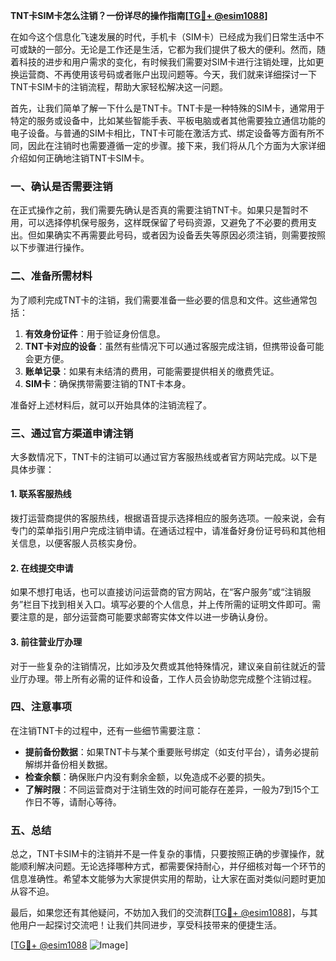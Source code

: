 **TNT卡SIM卡怎么注销？一份详尽的操作指南[[TG💪+ @esim1088](https://t.me/s/esim1088)]**

在如今这个信息化飞速发展的时代，手机卡（SIM卡）已经成为我们日常生活中不可或缺的一部分。无论是工作还是生活，它都为我们提供了极大的便利。然而，随着科技的进步和用户需求的变化，有时候我们需要对SIM卡进行注销处理，比如更换运营商、不再使用该号码或者账户出现问题等。今天，我们就来详细探讨一下TNT卡SIM卡的注销流程，帮助大家轻松解决这一问题。

首先，让我们简单了解一下什么是TNT卡。TNT卡是一种特殊的SIM卡，通常用于特定的服务或设备中，比如某些智能手表、平板电脑或者其他需要独立通信功能的电子设备。与普通的SIM卡相比，TNT卡可能在激活方式、绑定设备等方面有所不同，因此在注销时也需要遵循一定的步骤。接下来，我们将从几个方面为大家详细介绍如何正确地注销TNT卡SIM卡。

### 一、确认是否需要注销

在正式操作之前，我们需要先确认是否真的需要注销TNT卡。如果只是暂时不用，可以选择停机保号服务，这样既保留了号码资源，又避免了不必要的费用支出。但如果确实不再需要此号码，或者因为设备丢失等原因必须注销，则需要按照以下步骤进行操作。

### 二、准备所需材料

为了顺利完成TNT卡的注销，我们需要准备一些必要的信息和文件。这些通常包括：

1. **有效身份证件**：用于验证身份信息。
2. **TNT卡对应的设备**：虽然有些情况下可以通过客服完成注销，但携带设备可能会更方便。
3. **账单记录**：如果有未结清的费用，可能需要提供相关的缴费凭证。
4. **SIM卡**：确保携带需要注销的TNT卡本身。

准备好上述材料后，就可以开始具体的注销流程了。

### 三、通过官方渠道申请注销

大多数情况下，TNT卡的注销可以通过官方客服热线或者官方网站完成。以下是具体步骤：

#### 1. 联系客服热线

拨打运营商提供的客服热线，根据语音提示选择相应的服务选项。一般来说，会有专门的菜单指引用户完成注销申请。在通话过程中，请准备好身份证号码和其他相关信息，以便客服人员核实身份。

#### 2. 在线提交申请

如果不想打电话，也可以直接访问运营商的官方网站，在“客户服务”或“注销服务”栏目下找到相关入口。填写必要的个人信息，并上传所需的证明文件即可。需要注意的是，部分运营商可能要求邮寄实体文件以进一步确认身份。

#### 3. 前往营业厅办理

对于一些复杂的注销情况，比如涉及欠费或其他特殊情况，建议亲自前往就近的营业厅办理。带上所有必需的证件和设备，工作人员会协助您完成整个注销过程。

### 四、注意事项

在注销TNT卡的过程中，还有一些细节需要注意：

- **提前备份数据**：如果TNT卡与某个重要账号绑定（如支付平台），请务必提前解绑并备份相关数据。
- **检查余额**：确保账户内没有剩余金额，以免造成不必要的损失。
- **了解时限**：不同运营商对于注销生效的时间可能存在差异，一般为7到15个工作日不等，请耐心等待。

### 五、总结

总之，TNT卡SIM卡的注销并不是一件复杂的事情，只要按照正确的步骤操作，就能顺利解决问题。无论选择哪种方式，都需要保持耐心，并仔细核对每一个环节的信息准确性。希望本文能够为大家提供实用的帮助，让大家在面对类似问题时更加从容不迫。

最后，如果您还有其他疑问，不妨加入我们的交流群[[TG💪+ @esim1088](https://t.me/s/esim1088)]，与其他用户一起探讨交流吧！让我们共同进步，享受科技带来的便捷生活。

[[TG💪+ @esim1088](https://t.me/s/esim1088) ![Image](https://i.postimg.cc/4NQfJmqS/Snipaste-2025-05-13-00-14-12.png)]